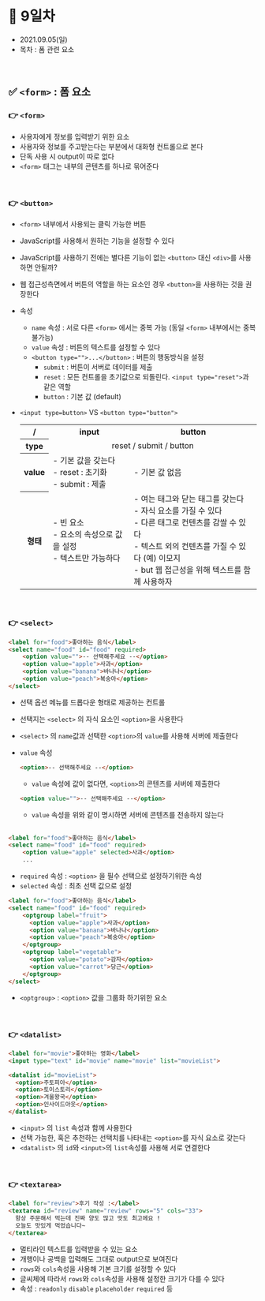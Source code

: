 # 📌 9일차 
- 2021.09.05(일)
- 목차 : 폼 관련 요소

<br>

## ✅ `<form>` : 폼 요소 
### 👉 `<form>`
- 사용자에게 정보를 입력받기 위한 요소
- 사용자와 정보를 주고받는다는 부분에서 대화형 컨트롤으로 본다
- 단독 사용 시 output이 따로 없다
- `<form>` 태그는 내부의 콘텐츠를 하나로 묶어준다


<br>

### 👉 `<button>`
- `<form>` 내부에서 사용되는 클릭 가능한 버튼
- JavaScript를 사용해서 원하는 기능을 설정할 수 있다
- JavaScript를 사용하기 전에는 별다른 기능이 없는 `<button>` 대신 `<div>`를 사용하면 안될까?
- 웹 접근성측면에서 버튼의 역할을 하는 요소인 경우 `<button>`을 사용하는 것을 권장한다
- 속성
    - `name` 속성 : 서로 다른 `<form>` 에서는 중복 가능 (동일 `<form>` 내부에서는 중복 불가능)
    - `value` 속성 : 버튼의 텍스트를 설정할 수 있다
    - `<button type="">...</button>` : 버튼의 행동방식을 설정
        - `submit` : 버튼이 서버로 데이터를 제출
        - `reset` : 모든 컨트롤을 초기값으로 되돌린다. `<input type="reset">`과 같은 역할
        - `button` : 기본 값 (default)
- `<input type=button>` VS `<button type="button">`

    <table>
        <tr style="text-align:center">
            <th>/</th>
            <th>input</th>
            <th>button</th>
        </tr>
        <tr>
            <th style="text-align:center">type</th>
            <td style="text-align:center" colspan="2">reset / submit / button</td>
        </tr>
        <tr>
            <th style="text-align:center">value</th>
            <td>- 기본 값을 갖는다<br>- reset : 초기화<br>- submit : 제출</td>
            <td>- 기본 값 없음</td>
        </tr>
        <tr>
            <th style="text-align:center">형태</th>
            <td>- 빈 요소<br>- 요소의 속성으로 값을 설정<br>- 텍스트만 가능하다</td>
            <td>
                - 여는 태그와 닫는 태그를 갖는다<br>
                - 자식 요소를 가질 수 있다<br>
                - 다른 태그로 컨텐츠를 감쌀 수 있다<br>
                - 텍스트 외의 컨텐츠를 가질 수 있다 (예) 이모지<br>
                - but 웹 접근성을 위해 텍스트를 함께 사용하자
            </td>
        </tr>
    </table>




<br>

### 👉 `<select>`
```html
<label for="food">좋아하는 음식</label>
<select name="food" id="food" required>
    <option value="">-- 선택해주세요 --</option>
    <option value="apple">사과</option>
    <option value="banana">바나나</option>
    <option value="peach">복숭아</option>
</select>
```
- 선택 옵션 메뉴를 드롭다운 형태로 제공하는 컨트롤
- 선택지는 `<select>` 의 자식 요소인 `<option>`을 사용한다
- `<select>` 의 `name`값과 선택한 `<option>`의 `value`를 사용해 서버에 제출한다

- `value` 속성
    ```html
    <option>-- 선택해주세요 --</option>
    ```
    - `value` 속성에 값이 없다면, `<option>`의 콘텐츠를 서버에 제출한다
    ```html
    <option value="">-- 선택해주세요 --</option>
    ```
    - `value` 속성을 위와 같이 명시하면 서버에 콘텐츠를 전송하지 않는다
    <br>
      
```html
<label for="food">좋아하는 음식</label>
<select name="food" id="food" required>
    <option value="apple" selected>사과</option>
    ...
```

- `required` 속성 : `<option>` 을 필수 선택으로 설정하기위한 속성
- `selected` 속성 : 최초 선택 값으로 설정

      
```html
<label for="food">좋아하는 음식</label>
<select name="food" id="food" required>
    <optgroup label="fruit">
      <option value="apple">사과</option>
      <option value="banana">바나나</option>
      <option value="peach">복숭아</option>
    </optgroup>
    <optgroup label="vegetable">
      <option value="potato">감자</option>
      <option value="carrot">당근</option>
    </optgroup>
</select>
```

- `<optgroup>` : `<option>` 값을 그룹화 하기위한 요소 




<br>

### 👉 `<datalist>`
```html
<label for="movie">좋아하는 영화</label>
<input type="text" id="movie" name="movie" list="movieList">

<datalist id="movieList">
  <option>주토피아</option>
  <option>토이스토리</option>
  <option>겨울왕국</option>
  <option>인사이드아웃</option>
</datalist>
```
- `<input>` 의 `list` 속성과 함께 사용한다 
- 선택 가능한, 혹은 추천하는 선택치를 나타내는 `<option>`를 자식 요소로 갖는다 
- `<datalist>` 의 `id`와 `<input>`의 `list`속성를 사용해 서로 연결한다 



<br>

### 👉 `<textarea>`
```html
<label for="review">후기 작성 :</label>
<textarea id="review" name="review" rows="5" cols="33">
  항상 주문해서 먹는데 진짜 양도 많고 맛도 최고에요 !
  오늘도 맛있게 먹었습니다~
</textarea>
```

- 멀티라인 텍스트를 입력받을 수 있는 요소
- 개행이나 공백을 입력해도 그대로 output으로 보여진다
- `rows`와 `cols`속성을 사용해 기본 크기를 설정할 수 있다
- 글씨체에 따라서 `rows`와 `cols`속성을 사용해 설정한 크기가 다를 수 있다
- 속성 : `readonly` `disable` `placeholder` `required` 등 


















